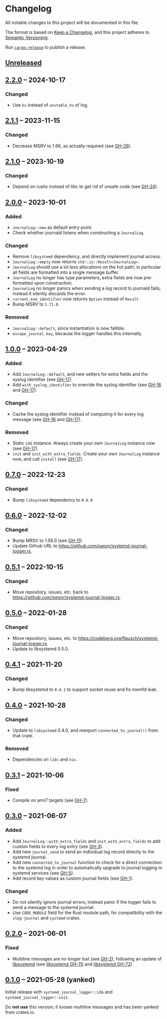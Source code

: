 # Changelog

All notable changes to this project will be documented in this file.

The format is based on [Keep a Changelog](https://keepachangelog.com/en/1.0.0/),
and this project adheres to [Semantic Versioning](https://semver.org/spec/v2.0.0.html).

Run [`cargo-release`][cr] to publish a release.

[cr]: https://github.com/crate-ci/cargo-release/

## [Unreleased]

## [2.2.0] – 2024-10-17

### Changed
- Use `kv` instead of `unstable_kv` of log.

## [2.1.1] – 2023-11-15

### Changed
- Decrease MSRV to 1.66, as actually required (see [GH-26]).

[GH-26]: https://github.com/swsnr/systemd-journal-logger.rs/pull/26

## [2.1.0] – 2023-10-19

### Changed
- Depend on rustix instead of libc to get rid of unsafe code (see [GH-24]).

[GH-24]: https://github.com/swsnr/systemd-journal-logger.rs/pull/24

## [2.0.0] – 2023-10-01

### Added
- `JournalLog::new` as default entry point.
- Check whether journald listens when constructing a `JournalLog`.

### Changed
- Remove `libsystemd` dependency, and directly implement journal access.
- `JournalLog::empty` now returns `std::io::Result<JournalLog>`.
- `JournalLog` should use a lot less allocations on the hot path; in particular all fields are formatted into a single message buffer.
- `JournalLog` no longer has type parameters; extra fields are now pre-formatted upon construction.
- `JournalLog` no longer panics when sending a log record to journald fails; instead it silently discards the error.
- `current_exe_identifier` now returns `Option` instead of `Result`.
- Bump MSRV to `1.71.0`.

### Removed
- `JournalLog::default`, since instantiation is now fallible.
- `escape_journal_key`, because the logger handles this internally.

## [1.0.0] – 2023-04-29

### Added
- Add `JournalLog::default`, and new setters for extra fields and the syslog identifier (see [GH-17]).
- Add `with_syslog_identifier` to override the syslog identifier (see [GH-16] and [GH-17]).

### Changed
- Cache the syslog identifier instead of computing it for every log message (see [GH-16] and [GH-17]).

### Removed
- Static `LOG` instance.  Always create your own `JournalLog` instance now (see [GH-17]).
- `init` and `init_with_extra_fields`.  Create your own `JournalLog` instance now, and call `install` (see [GH-17]).

[GH-16]: https://github.com/swsnr/systemd-journal-logger.rs/issues/16
[GH-17]: https://github.com/swsnr/systemd-journal-logger.rs/pull/17

## [0.7.0] – 2022-12-23

### Changed
- Bump `libsystemd` dependency to `0.6.0`

## [0.6.0] – 2022-12-02

### Changed
- Bump MRSV to 1.56.0 (see [GH-11]).
- Update Github URL to <https://github.com/swsnr/systemd-journal-logger.rs>.

[GH-11]: https://github.com/swsnr/systemd-journal-logger.rs/pull/11

## [0.5.1] – 2022-10-15

### Changed
- Move repository, issues, etc. back to <https://github.com/swsnr/systemd-journal-logger.rs>.

## [0.5.0] – 2022-01-28

### Changed
- Move repository, issues, etc. to <https://codeberg.org/flausch/systemd-journal-logger.rs>.
- Update to libsystemd 0.5.0.

## [0.4.1] – 2021-11-20

### Changed
- Bump libsystemd to `0.4.1` to support socket reuse and fix memfd leak.

## [0.4.0] – 2021-10-28

### Changed
- Update to `libsystemd` 0.4.0, and reexport `connected_to_journal()` from that crate.

### Removed
- Dependencies on `libc` and `nix`.

## [0.3.1] – 2021-10-06

### Fixed
- Compile on arm7 targets (see [GH-7]).

[GH-7]: https://github.com/swsnr/systemd-journal-logger.rs/pull/7

## [0.3.0] – 2021-06-07

### Added
- Add `JournalLog::with_extra_fields` and `init_with_extra_fields` to add custom fields to every log entry (see [GH-3]).
- Add new `journal_send` to send an individual log record directly to the systemd journal.
- Add new `connected_to_journal` function to check for a direct connection to the systemd log in order to automatically upgrade to journal logging in systemd services (see [GH-5]).
- Add record key values as custom journal fields (see [GH-1]).

### Changed
- Do not silently ignore journal errors; instead panic if the logger fails to send a message to the systemd journal.
- Use `CODE_MODULE` field for the Rust module path, for compatibility with the `slog-journal` and `systemd` crates.

[GH-1]: https://github.com/swsnr/systemd-journal-logger.rs/pull/1
[GH-3]: https://github.com/swsnr/systemd-journal-logger.rs/pull/3
[GH-5]: https://github.com/swsnr/systemd-journal-logger.rs/pull/5

## [0.2.0] – 2021-06-01

### Fixed

- Multiline messages are no longer lost (see [GH-2]), following an update of [libsystemd] (see [libsystemd GH-70] and [libsystemd GH-72]).

[GH-2]: https://github.com/swsnr/systemd-journal-logger.rs/pull/2
[libsystemd]: https://github.com/lucab/libsystemd-rs
[libsystemd GH-70]: https://github.com/lucab/libsystemd-rs/issues/70
[libsystemd GH-72]: https://github.com/lucab/libsystemd-rs/pull/72

## [0.1.0] – 2021-05-28 (yanked)

Initial release with `systemd_journal_logger::LOG` and `systemd_journal_logger::init`.

Do **not use** this version; it looses multiline messages and has been yanked from crates.io.

[Unreleased]: https://github.com/swsnr/systemd-journal-logger.rs/compare/v2.2.0...HEAD
[2.2.0]: https://github.com/swsnr/systemd-journal-logger.rs/compare/v2.1.1...v2.2.0
[2.1.1]: https://github.com/swsnr/systemd-journal-logger.rs/compare/v2.1.0...v2.1.1
[2.1.0]: https://github.com/swsnr/systemd-journal-logger.rs/compare/v2.0.0...v2.1.0
[2.0.0]: https://github.com/swsnr/systemd-journal-logger.rs/compare/v1.0.0...v2.0.0
[1.0.0]: https://github.com/swsnr/systemd-journal-logger.rs/compare/v0.7.0...v1.0.0
[0.7.0]: https://github.com/swsnr/systemd-journal-logger.rs/compare/v0.6.0...v0.7.0
[0.6.0]: https://github.com/swsnr/systemd-journal-logger.rs/compare/v0.5.1...v0.6.0
[0.5.1]: https://github.com/swsnr/systemd-journal-logger.rs/compare/v0.5.0...v0.5.1
[0.5.0]: https://github.com/swsnr/systemd-journal-logger.rs/compare/v0.4.1...v0.5.0
[0.4.1]: https://github.com/swsnr/systemd-journal-logger.rs/compare/v0.4.0...v0.4.1
[0.4.0]: https://github.com/swsnr/systemd-journal-logger.rs/compare/v0.3.1...v0.4.0
[0.3.1]: https://github.com/swsnr/systemd-journal-logger.rs/compare/v0.3.0...v0.3.1
[0.3.0]: https://github.com/swsnr/systemd-journal-logger.rs/compare/v0.2.0...v0.3.0
[0.2.0]: https://github.com/swsnr/systemd-journal-logger.rs/compare/v0.1.0...v0.2.0
[0.1.0]: https://github.com/swsnr/systemd-journal-logger.rs/releases/tag/v0.1.0
